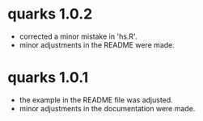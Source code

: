 # quarks 1.0.2
- corrected a minor mistake in 'hs.R'.
- minor adjustments in the README were made.

# quarks 1.0.1

- the example in the README file was adjusted.
- minor adjustments in the documentation were made.

